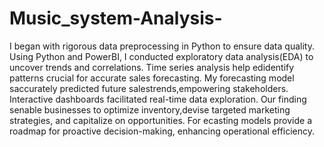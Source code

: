 # Music_system-Analysis-

 I began with rigorous data preprocessing in Python to ensure data quality. Using Python and PowerBI, I conducted exploratory data analysis(EDA) to uncover trends and correlations.
 Time series analysis help edidentify patterns crucial for accurate sales forecasting. My forecasting model saccurately predicted future salestrends,empowering
 stakeholders. Interactive dashboards facilitated real-time data exploration.
 Our finding senable businesses to optimize inventory,devise targeted marketing strategies,
 and capitalize on opportunities. For ecasting models provide a roadmap for proactive decision-making, enhancing operational efficiency.
